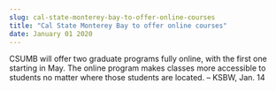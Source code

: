 ```yaml
---
slug: cal-state-monterey-bay-to-offer-online-courses
title: "Cal State Monterey Bay to offer online courses"
date: January 01 2020
---
```


 
<p>
  CSUMB will offer two graduate programs fully online, with the first one
  starting in May. The online program makes classes more accessible to students
  no matter where those students are located. – KSBW, Jan. 14
</p>
 
